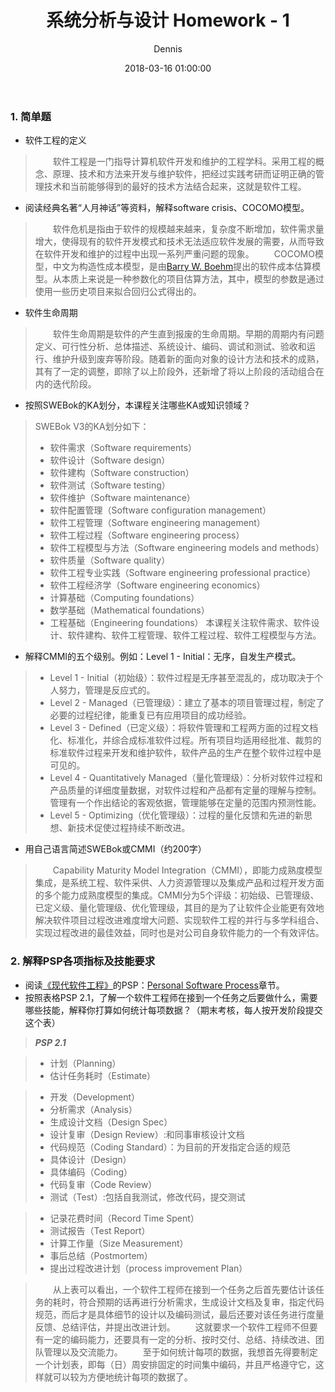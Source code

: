﻿---
layout:     post
title:      "系统分析与设计 Homework - 1"
subtitle:   ""
date:       2018-03-16 01:00:00
author:     Dennis
header-img: ""
tags:
    - 学习
    - 系统分析与设计
    - Homework
---

###  1. 简单题
 - 软件工程的定义
 > 　　软件工程是一门指导计算机软件开发和维护的工程学科。采用工程的概念、原理、技术和方法来开发与维护软件，把经过实践考研而证明正确的管理技术和当前能够得到的最好的技术方法结合起来，这就是软件工程。

 - 阅读经典名著“人月神话”等资料，解释software crisis、COCOMO模型。
 > 　　软件危机是指由于软件的规模越来越来，复杂度不断增加，软件需求量增大，使得现有的软件开发模式和技术无法适应软件发展的需要，从而导致在软件开发和维护的过程中出现一系列严重问题的现象。
 > 　　COCOMO模型，中文为构造性成本模型，是由[Barry W. Boehm](https://en.wikipedia.org/wiki/Barry_Boehm)提出的软件成本估算模型。从本质上来说是一种参数化的项目估算方法，其中，模型的参数是通过使用一些历史项目来拟合回归公式得出的。

 - 软件生命周期
 > 　　软件生命周期是软件的产生直到报废的生命周期。早期的周期内有问题定义、可行性分析、总体描述、系统设计、编码、调试和测试、验收和运行、维护升级到废弃等阶段。随着新的面向对象的设计方法和技术的成熟，其有了一定的调整，即除了以上阶段外，还新增了将以上阶段的活动组合在内的迭代阶段。

 - 按照SWEBok的KA划分，本课程关注哪些KA或知识领域？
 > SWEBok V3的KA划分如下：
 > - 软件需求（Software requirements）
 > - 软件设计（Software design）
 > - 软件建构（Software construction）
 > - 软件测试（Software testing）
 > - 软件维护（Software maintenance）
 > - 软件配置管理（Software configuration management）
 > - 软件工程管理（Software engineering management）
 > - 软件工程过程（Software engineering process）
 > - 软件工程模型与方法（Software engineering models and methods）
 > - 软件质量（Software quality）
 > - 软件工程专业实践（Software engineering professional practice）
 > - 软件工程经济学（Software engineering economics）
 > - 计算基础（Computing foundations）
 > - 数学基础（Mathematical foundations）
 > - 工程基础（Engineering foundations）
 > 本课程关注软件需求、软件设计、软件建构、软件工程管理、软件工程过程、软件工程模型与方法。

 - 解释CMMI的五个级别。例如：Level 1 - Initial：无序，自发生产模式。
 > - Level 1 - Initial（初始级）：软件过程是无序甚至混乱的，成功取决于个人努力，管理是反应式的。
 > - Level 2 - Managed（已管理级）：建立了基本的项目管理过程，制定了必要的过程纪律，能重复已有应用项目的成功经验。
 > - Level 3 - Defined（已定义级）：将软件管理和工程两方面的过程文档化、标准化，并综合成标准软件过程。所有项目均适用经批准、裁剪的标准软件过程来开发和维护软件，软件产品的生产在整个软件过程中是可见的。
 > - Level 4 - Quantitatively Managed（量化管理级）：分析对软件过程和产品质量的详细度量数据，对软件过程和产品都有定量的理解与控制。管理有一个作出结论的客观依据，管理能够在定量的范围内预测性能。
 > - Level 5 - Optimizing（优化管理级）：过程的量化反馈和先进的新思想、新技术促使过程持续不断改进。

 - 用自己语言简述SWEBok或CMMI（约200字）
 > 　　Capability Maturity Model Integration（CMMI），即能力成熟度模型集成，是系统工程、软件采供、人力资源管理以及集成产品和过程开发方面的多个能力成熟度模型的集成。CMMI分为5个评级：初始级、已管理级、已定义级、量化管理级、优化管理级，其目的是为了让软件企业能更有效地解决软件项目过程改进难度增大问题、实现软件工程的并行与多学科组合、实现过程改进的最佳效益，同时也是对公司自身软件能力的一个有效评估。

### 2. 解释PSP各项指标及技能要求
 - 阅读[《现代软件工程》](http://www.cnblogs.com/xinz/archive/2011/11/27/2265425.html)的PSP：[Personal Software Process](http://www.cnblogs.com/xinz/archive/2011/10/22/2220872.html)章节。
 - 按照表格PSP 2.1，了解一个软件工程师在接到一个任务之后要做什么，需要哪些技能，解释你打算如何统计每项数据？（期末考核，每人按开发阶段提交这个表）

>  ***PSP 2.1***

> - 计划（Planning）
>  - 估计任务耗时（Estimate）

> - 开发（Development）
>  - 分析需求（Analysis）
>  - 生成设计文档（Design Spec）
>  - 设计复审（Design Review）:和同事审核设计文档
>  - 代码规范（Coding Standard）：为目前的开发指定合适的规范
>  - 具体设计（Design）
>  - 具体编码（Coding）
>  - 代码复审（Code Review）
>  - 测试（Test）:包括自我测试，修改代码，提交测试

> - 记录花费时间（Record Time Spent）
> - 测试报告（Test Report）
> - 计算工作量（Size Measurement）
> - 事后总结（Postmortem）
> - 提出过程改进计划（process improvement Plan）      

> 　　从上表可以看出，一个软件工程师在接到一个任务之后首先要估计该任务的耗时，符合预期的话再进行分析需求，生成设计文档及复审，指定代码规范，而后才是具体细节的设计以及编码测试，最后还要对该任务进行度量反馈、总结评估，并提出改进计划。
> 　　这就要求一个软件工程师不但要有一定的编码能力，还要具有一定的分析、按时交付、总结、持续改进、团队管理以及交流能力。
> 　　至于如何统计每项的数据，我想首先得要制定一个计划表，即每（日）周安排固定的时间集中编码，并且严格遵守它，这样就可以较为方便地统计每项的数据了。
